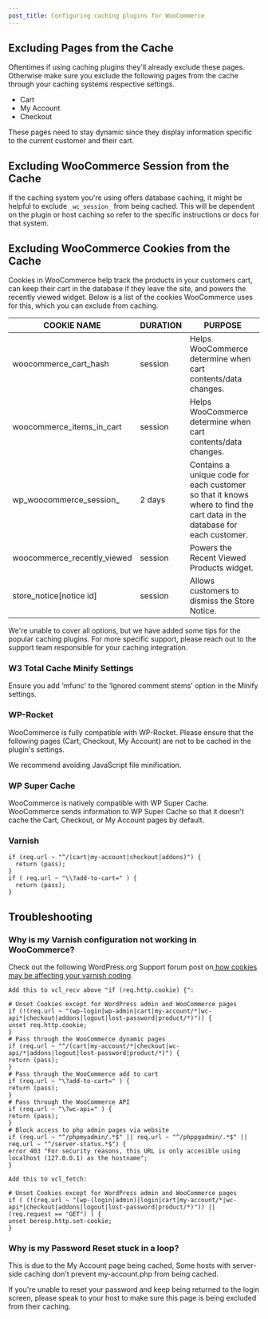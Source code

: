 ```yaml
---
post_title: Configuring caching plugins for WooCommerce
---
```


## Excluding Pages from the Cache

Oftentimes if using caching plugins they'll already exclude these pages. Otherwise make sure you exclude the following pages from the cache through your caching systems respective settings.

- Cart
- My Account
- Checkout

These pages need to stay dynamic since they display information specific to the current customer and their cart.

## Excluding WooCommerce Session from the Cache

If the caching system you're using offers database caching, it might be helpful to exclude `_wc_session_` from being cached. This will be dependent on the plugin or host caching so refer to the specific instructions or docs for that system.

## Excluding WooCommerce Cookies from the Cache

Cookies in WooCommerce help track the products in your customers cart, can keep their cart in the database if they leave the site, and powers the recently viewed widget. Below is a list of the cookies WooCommerce uses for this, which you can exclude from caching.

| COOKIE NAME | DURATION | PURPOSE |
| --- | --- | --- |
| woocommerce_cart_hash | session | Helps WooCommerce determine when cart contents/data changes. |
| woocommerce_items_in_cart | session | Helps WooCommerce determine when cart contents/data changes. |
| wp_woocommerce_session_ | 2 days | Contains a unique code for each customer so that it knows where to find the cart data in the database for each customer. |
| woocommerce_recently_viewed | session | Powers the Recent Viewed Products widget. |
| store_notice[notice id] | session | Allows customers to dismiss the Store Notice. |

We're unable to cover all options, but we have added some tips for the popular caching plugins. For more specific support, please reach out to the support team responsible for your caching integration.

### W3 Total Cache Minify Settings

Ensure you add ‘mfunc' to the ‘Ignored comment stems' option in the Minify settings.

### WP-Rocket

WooCommerce is fully compatible with WP-Rocket. Please ensure that the following pages (Cart, Checkout, My Account) are not to be cached in the plugin's settings.

We recommend avoiding JavaScript file minification.

### WP Super Cache

WooCommerce is natively compatible with WP Super Cache. WooCommerce sends information to WP Super Cache so that it doesn't cache the Cart, Checkout, or My Account pages by default.

### Varnish

```varnish
if (req.url ~ "^/(cart|my-account|checkout|addons)") {
  return (pass);
}
if ( req.url ~ "\\?add-to-cart=" ) {
  return (pass);
}
```

## Troubleshooting

### Why is my Varnish configuration not working in WooCommerce?

Check out the following WordPress.org Support forum post on[ how cookies may be affecting your varnish coding](https://wordpress.org/support/topic/varnish-configuration-not-working-in-woocommerce).

```text
Add this to vcl_recv above "if (req.http.cookie) {":

# Unset Cookies except for WordPress admin and WooCommerce pages 
if (!(req.url ~ "(wp-login|wp-admin|cart|my-account/*|wc-api*|checkout|addons|logout|lost-password|product/*)")) { 
unset req.http.cookie; 
} 
# Pass through the WooCommerce dynamic pages 
if (req.url ~ "^/(cart|my-account/*|checkout|wc-api/*|addons|logout|lost-password|product/*)") { 
return (pass); 
} 
# Pass through the WooCommerce add to cart 
if (req.url ~ "\?add-to-cart=" ) { 
return (pass); 
} 
# Pass through the WooCommerce API
if (req.url ~ "\?wc-api=" ) { 
return (pass); 
} 
# Block access to php admin pages via website 
if (req.url ~ "^/phpmyadmin/.*$" || req.url ~ "^/phppgadmin/.*$" || req.url ~ "^/server-status.*$") { 
error 403 "For security reasons, this URL is only accesible using localhost (127.0.0.1) as the hostname"; 
} 

Add this to vcl_fetch:

# Unset Cookies except for WordPress admin and WooCommerce pages 
if ( (!(req.url ~ "(wp-(login|admin)|login|cart|my-account/*|wc-api*|checkout|addons|logout|lost-password|product/*)")) || (req.request == "GET") ) { 
unset beresp.http.set-cookie; 
} 
```

### Why is my Password Reset stuck in a loop?

This is due to the My Account page being cached, Some hosts with server-side caching don't prevent my-account.php from being cached.

If you're unable to reset your password and keep being returned to the login screen, please speak to your host to make sure this page is being excluded from their caching.
